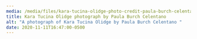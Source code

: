 ```yaml
---
media: /media/files/kara-tucina-olidge-photo-credit-paula-burch-celentano.jpg
title: Kara Tucina Olidge photograph by Paula Burch Celentano
alt: "A photograph of Kara Tucina Olidge by Paula Burch Celentano "
date: 2020-11-11T16:47:00-0500
---
```

